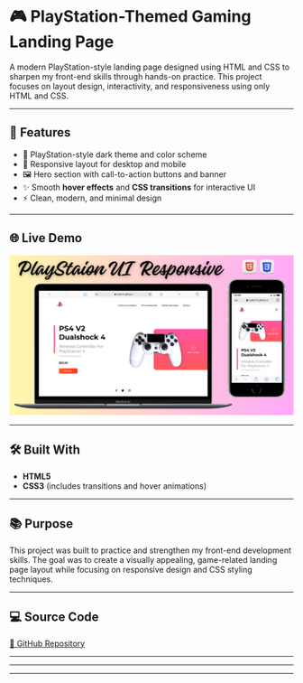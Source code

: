 # 🎮 PlayStation-Themed Gaming Landing Page

A modern PlayStation-style landing page designed using HTML and CSS to sharpen my front-end skills through hands-on practice. This project focuses on layout design, interactivity, and responsiveness using only HTML and CSS.

---

## 🚀 Features

- 🎨 PlayStation-style dark theme and color scheme
- 📱 Responsive layout for desktop and mobile
- 🖼️ Hero section with call-to-action buttons and banner
- ✨ Smooth **hover effects** and **CSS transitions** for interactive UI
- ⚡ Clean, modern, and minimal design

---

## 🌐 Live Demo

[![Website Preview](assets/images/gaming.png
)](https://nufail-01.github.io/PlayStation-UI/)

---

## 🛠️ Built With

- **HTML5**
- **CSS3** (includes transitions and hover animations)

---

## 📚 Purpose

This project was built to practice and strengthen my front-end development skills. The goal was to create a visually appealing, game-related landing page layout while focusing on responsive design and CSS styling techniques.

---

## 💻 Source Code

[🔗 GitHub Repository](https://github.com/nufail-01/PlayStation-UI)

---

---

---

